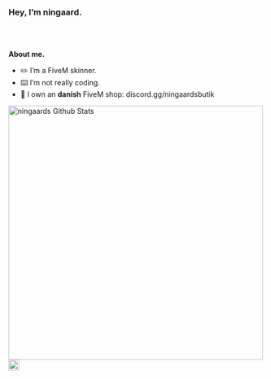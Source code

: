 <h3 title="hehehe"> Hey, I’m ningaard.</h3>

<br />
<br />

**About me.**
- ✏️ I’m a FiveM skinner.
- ⌨️ I’m not really coding.
- 🛒 I own an **danish** FiveM shop: discord.gg/ningaardsbutik

<img align="center" width=500 src="https://github-readme-stats.vercel.app/api?username=ningaard&count_private=true&theme=dracula&title_color=FF0000&icon_color=FF0000&show_icons=true&hide=issues&border_color=FF0000&bg_color=404040" alt="ningaards Github Stats" />

<a href="https://discord.gg/ningaardsbutik">
  <img align="left" alt="My danish shop." width="21px" src="https://raw.githubusercontent.com/anuraghazra/anuraghazra/master/assets/discord-round.svg" />
</a>
                                                                                                                                                     
